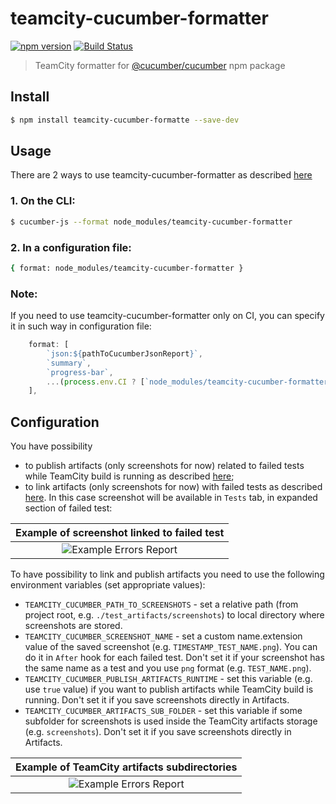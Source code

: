# teamcity-cucumber-formatter

[![npm version](https://badge.fury.io/js/teamcity-cucumber-formatter.svg)](https://www.npmjs.com/package/teamcity-cucumber-formatter)
[![Build Status](https://github.com/RockMinsk/teamcity-cucumber-formatter/actions/workflows/continuous-build.yml/badge.svg)](https://github.com/RockMinsk/teamcity-cucumber-formatter/actions/workflows/continuous-build.yml)

> TeamCity formatter for [@cucumber/cucumber](https://www.npmjs.com/package/@cucumber/cucumber) npm package

## Install

```sh
$ npm install teamcity-cucumber-formatte --save-dev
```

## Usage

There are 2 ways to use teamcity-cucumber-formatter as described [here](https://github.com/cucumber/cucumber-js/blob/main/docs/formatters.md)

### 1. On the CLI:

```sh
$ cucumber-js --format node_modules/teamcity-cucumber-formatter
```

### 2. In a configuration file:

```sh
{ format: node_modules/teamcity-cucumber-formatter }
```

### Note:
If you need to use teamcity-cucumber-formatter only on CI, you can specify it in such way in configuration file:

```javascript
    format: [
        `json:${pathToCucumberJsonReport}`,
        `summary`,
        `progress-bar`,
        ...(process.env.CI ? [`node_modules/teamcity-cucumber-formatter`] : [])
    ],
```

## Configuration

You have possibility
* to publish artifacts (only screenshots for now) related to failed tests while TeamCity build is running as described [here](https://www.jetbrains.com/help/teamcity/service-messages.html#Publishing+Artifacts+While+Build+is+in+Progress);
* to link artifacts (only screenshots for now) with failed tests as described [here](https://www.jetbrains.com/help/teamcity/reporting-test-metadata.html#Images+from+Artifacts+Directory). In this case screenshot will be available in `Tests` tab, in expanded section of failed test:

| Example of screenshot linked to failed test |
|:-------------------------:|
|![Example Errors Report](https://i.postimg.cc/WbNtkFr3/Screenshot-1.png) |

To have possibility to link and publish artifacts you need to use the following environment variables (set appropriate values):

* `TEAMCITY_CUCUMBER_PATH_TO_SCREENSHOTS` - set a relative path (from project root, e.g. `./test_artifacts/screenshots`) to local directory where screenshots are stored.
* `TEAMCITY_CUCUMBER_SCREENSHOT_NAME` - set a custom name.extension value of the saved screenshot (e.g. `TIMESTAMP_TEST_NAME.png`). You can do it in `After` hook for each failed test. Don't set it if your screenshot has the same name as a test and you use `png` format (e.g. `TEST_NAME.png`).
* `TEAMCITY_CUCUMBER_PUBLISH_ARTIFACTS_RUNTIME` - set this variable (e.g. use `true` value) if you want to publish artifacts while TeamCity build is running. Don't set it if you save screenshots directly in Artifacts.
* `TEAMCITY_CUCUMBER_ARTIFACTS_SUB_FOLDER` - set this variable if some subfolder for screenshots is used inside the TeamCity artifacts storage (e.g. `screenshots`). Don't set it if you save screenshots directly in Artifacts.

| Example of TeamCity artifacts subdirectories |
|:-------------------------:|
|![Example Errors Report](https://i.postimg.cc/QMdpJ8zg/Screenshot-2.png) |